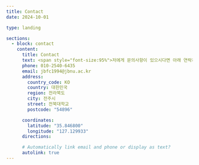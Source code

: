 ```yaml
---
title: Contact
date: 2024-10-01

type: landing

sections:
  - block: contact
    content:
      title: Contact
      text: <span style="font-size:95%">저에게 문의사항이 있으시다면 아래 연락처로 문의 바랍니다.</span>
      phone: 010-2540-6435
      email: jbfc1994@jbnu.ac.kr
      address:
        country_code: KO
        country: 대한민국
        region: 전라북도
        city: 전주시
        street: 전북대학교
        postcode: "54896"

      coordinates:
        latitude: "35.846800"
        longitude: "127.129933"
      directions:

      # Automatically link email and phone or display as text?
      autolink: true
---
```

